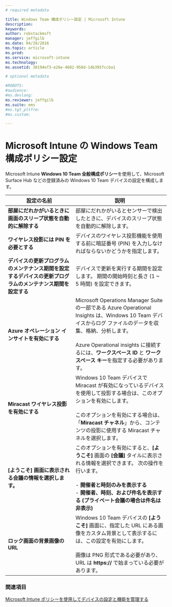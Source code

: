 ```yaml
---
# required metadata

title: Windows Team 構成ポリシー設定 | Microsoft Intune
description:
keywords:
author: robstackmsft
manager: jeffgilb
ms.date: 04/28/2016
ms.topic: article
ms.prod:
ms.service: microsoft-intune
ms.technology:
ms.assetid: 38194ef3-e26e-4682-958d-14b395fccba1

# optional metadata

#ROBOTS:
#audience:
#ms.devlang:
ms.reviewer: jeffgilb
ms.suite: ems
#ms.tgt_pltfrm:
#ms.custom:

---
```


# Microsoft Intune の Windows Team 構成ポリシー設定
Microsoft Intune **Windows 10 Team 全般構成ポリシー**を使用して、Microsoft Surface Hub などの登録済みの Windows 10 Team デバイスの設定を構成します。

|設定の名前|説明|
|----------------|-----------|
|**部屋にだれかがいるときに画面のスリープ状態を自動的に解除する**|部屋にだれかがいるとセンサーで検出したときに、デバイスのスリープ状態を自動的に解除します。|
|**ワイヤレス投影には PIN を必要とする**|デバイスのワイヤレス投影機能を使用する前に暗証番号 (PIN) を入力しなければならないかどうかを指定します。|
|**デバイスの更新プログラムのメンテナンス期間を設定するデバイスの更新プログラムのメンテナンス期間を設定する**|デバイスで更新を実行する期間を設定します。 期間の開始時刻と長さ (1 ~ 5 時間) を設定できます。|
|**Azure オペレーション インサイトを有効にする**|Microsoft Operations Manager Suite の一部である Azure Operational Insights は、Windows 10 Team デバイスからログ ファイルのデータを収集、格納、分析します。<br /><br />Azure Operational insights に接続するには、**ワークスペース ID** と **ワークスペース キー**を指定する必要があります。|
|**Miracast ワイヤレス投影を有効にする**|Windows 10 Team デバイスで Miracast が有効になっているデバイスを使用して投影する場合は、このオプションを有効にします。<br /><br />このオプションを有効にする場合は、「**Miracast チャネル**」から、コンテンツの投影に使用する Miracast チャネルを選択します。|
|**[ようこそ] 画面に表示される会議の情報を選択します。**|このオプションを有効にすると、**[ようこそ]** 画面の **[会議]** タイルに表示される情報を選択できます。 次の操作を行います。<br /><br />-   **開催者と時刻のみを表示する**<br />-   **開催者、時刻、および件名を表示する (プライベート会議の場合は件名は非表示)**|
|**ロック画面の背景画像の URL**|Windows 10 Team デバイスの **[ようこそ]** 画面に、指定した URL にある画像をカスタム背景として表示するには、この設定を有効にします。<br /><br />画像は PNG 形式である必要があり、URL は **https://** で始まっている必要があります。|


### 関連項目
[Microsoft Intune ポリシーを使用してデバイスの設定と機能を管理する](manage-settings-and-features-on-your-devices-with-microsoft-intune-policies.md)



<!--HONumber=May16_HO2-->


